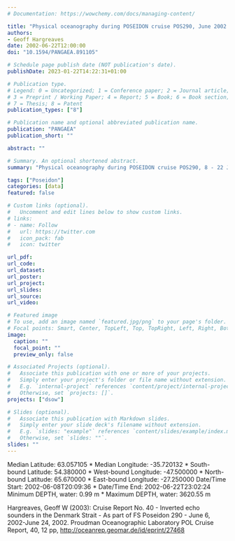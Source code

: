 ```yaml
---
# Documentation: https://wowchemy.com/docs/managing-content/

title: "Physical oceanography during POSEIDON cruise POS290, June 2002. Institut für Meereskunde, Universität Hamburg"
authors: 
- Geoff Hargreaves
date: 2002-06-22T12:00:00
doi: "10.1594/PANGAEA.891105"

# Schedule page publish date (NOT publication's date).
publishDate: 2023-01-22T14:22:31+01:00

# Publication type.
# Legend: 0 = Uncategorized; 1 = Conference paper; 2 = Journal article;
# 3 = Preprint / Working Paper; 4 = Report; 5 = Book; 6 = Book section;
# 7 = Thesis; 8 = Patent
publication_types: ["8"]

# Publication name and optional abbreviated publication name.
publication: "PANGAEA"
publication_short: ""

abstract: ""

# Summary. An optional shortened abstract.
summary: "Physical oceanography during POSEIDON cruise POS290, 8 - 22 June 2002."

tags: ["Poseidon"]
categories: [data]
featured: false

# Custom links (optional).
#   Uncomment and edit lines below to show custom links.
# links:
# - name: Follow
#   url: https://twitter.com
#   icon_pack: fab
#   icon: twitter

url_pdf:
url_code:
url_dataset: 
url_poster:
url_project:
url_slides:
url_source:
url_video:

# Featured image
# To use, add an image named `featured.jpg/png` to your page's folder. 
# Focal points: Smart, Center, TopLeft, Top, TopRight, Left, Right, BottomLeft, Bottom, BottomRight.
image:
  caption: ""
  focal_point: ""
  preview_only: false

# Associated Projects (optional).
#   Associate this publication with one or more of your projects.
#   Simply enter your project's folder or file name without extension.
#   E.g. `internal-project` references `content/project/internal-project/index.md`.
#   Otherwise, set `projects: []`.
projects: ["dsow"]

# Slides (optional).
#   Associate this publication with Markdown slides.
#   Simply enter your slide deck's filename without extension.
#   E.g. `slides: "example"` references `content/slides/example/index.md`.
#   Otherwise, set `slides: ""`.
slides: ""
---
```

Median Latitude: 63.057105 * Median Longitude: -35.720132 * South-bound Latitude: 54.380000 * West-bound Longitude: -47.500000 * North-bound Latitude: 65.670000 * East-bound Longitude: -27.250000
Date/Time Start: 2002-06-08T20:09:36 * Date/Time End: 2002-06-22T23:02:24
Minimum DEPTH, water: 0.99 m * Maximum DEPTH, water: 3620.55 m

Hargreaves, Geoff W (2003): Cruise Report No. 40 - Inverted echo sounders in the Denmark Strait - As part of FS Poseidon 290 - June 6, 2002-June 24, 2002. Proudman Oceanographic Laboratory POL Cruise Report, 40, 12 pp, http://oceanrep.geomar.de/id/eprint/27468